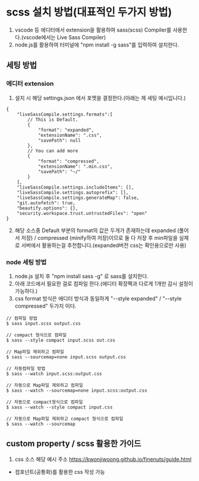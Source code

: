 # scss 설치 방법(대표적인 두가지 방법)
1. vscode 등 에디터에서 extension을 활용하여 sass(scss) Compiler를 사용한다.(vscode에서는 Live Sass Compiler)
2. node.js를 활용하여 터미널에 "npm install -g sass"를 입력하여 설치한다.

## 세팅 방법
### 에디터 extension
1. 설치 시 해당 settings.json 에서 포멧을 결정한다.(아래는 제 세팅 예시입니다.)
```
{
    "liveSassCompile.settings.formats":[
        // This is Default.
        {
            "format": "expanded",
            "extensionName": ".css",
            "savePath": null
        },
        // You can add more
        {
            "format": "compressed",
            "extensionName": ".min.css",
            "savePath": "~/"
        }
    ],
    "liveSassCompile.settings.includeItems": [],
    "liveSassCompile.settings.autoprefix": [],
    "liveSassCompile.settings.generateMap": false,
    "git.autofetch": true,
    "beautify.options": {},
    "security.workspace.trust.untrustedFiles": "open"
}
```
2. 해당 소스중 Default 부분의 format의 값은 두개가 존재하는데 expanded (풀어서 저장) / compressed (minify하여 저장)이므로 둘 다 저장 후 min파일을 실제로 서버에서 활용하는걸 추천합니다.(expanded버전 css는 확인용으로만 사용)
### node 세팅 방법
1. node.js 설치 후 "npm install sass -g" 로 sass를 설치한다.
2. 아래 코드에서 필요한 걸로 컴파일 한다.(에디터 확장팩과 다르게 1개만 감시 설정이 가능하다.)
3. css format 방식은 에디터 방식과 동일하게 "--style expanded" / "--style compressed" 두가지 이다.
```
// 컴파일 방법
$ sass input.scss output.css

// compact 형식으로 컴파일
$ sass --style compact input.scss out.css

// Map파일 제외하고 컴파일
$ sass --sourcemap=none input.scss output.css

// 자동컴파일 방법
$ sass --watch input.scss:output.css

// 자동으로 Map파일 제외하고 컴파일
$ sass --watch --sourcemap=none input.scss:output.css

// 자동으로 compact형식으로 컴파일
$ sass --watch --style compact input.css

// 자동으로 Map파일 제외하고 compact 형식으로 컴파일
$ sass --watch --sourcemap
```

## custom property / scss 활용한 가이드
1. css 소스
해당 예시 주소
<https://kwonjiwoong.github.io/finenuts/guide.html>
- 컴포넌트(공통화)를 활용한 css 작성 가능
